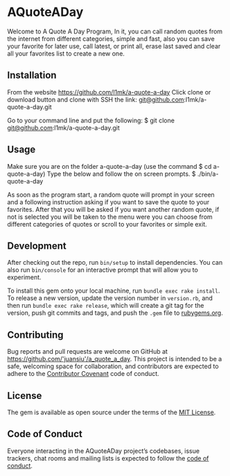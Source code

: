 # AQuoteADay

Welcome to A Quote A Day Program, In it, you can call random quotes from the internet from different categories, simple and fast, also you can save your favorite for later use, call latest, or print all, erase last saved and clear all your favorites list to create a new one.

## Installation

From the website https://github.com/l1mk/a-quote-a-day
Click clone or download button and clone with SSH the link:
git@github.com:l1mk/a-quote-a-day.git

Go to your command line and put the following:
$ git clone git@github.com:l1mk/a-quote-a-day.git


## Usage
Make sure you are on the folder a-quote-a-day (use the command $ cd a-quote-a-day)
Type the below and follow the on screen prompts.
$ ./bin/a-quote-a-day

As soon as the program start, a random quote will prompt in your screen and a following instruction asking if you want to save the quote to your favorites. After that you will be asked if you want another random quote, if not is selected you will be taken to the menu were you can choose from different categories of quotes or scroll to your favorites or simple exit.

## Development

After checking out the repo, run `bin/setup` to install dependencies. You can also run `bin/console` for an interactive prompt that will allow you to experiment.

To install this gem onto your local machine, run `bundle exec rake install`. To release a new version, update the version number in `version.rb`, and then run `bundle exec rake release`, which will create a git tag for the version, push git commits and tags, and push the `.gem` file to [rubygems.org](https://rubygems.org).

## Contributing

Bug reports and pull requests are welcome on GitHub at https://github.com/'juansiu'/a_quote_a_day. This project is intended to be a safe, welcoming space for collaboration, and contributors are expected to adhere to the [Contributor Covenant](http://contributor-covenant.org) code of conduct.

## License

The gem is available as open source under the terms of the [MIT License](https://opensource.org/licenses/MIT).

## Code of Conduct

Everyone interacting in the AQuoteADay project’s codebases, issue trackers, chat rooms and mailing lists is expected to follow the [code of conduct](https://github.com/'juansiu'/a_quote_a_day/blob/master/CODE_OF_CONDUCT.md).
